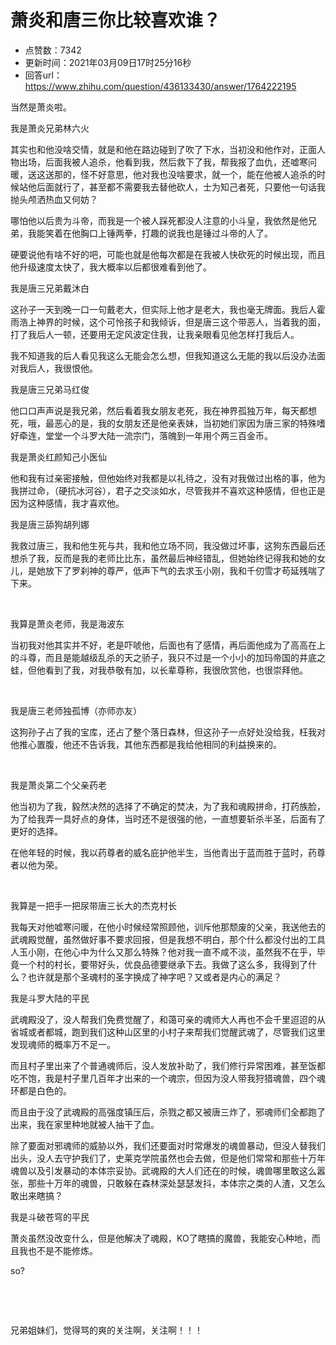 # 萧炎和唐三你比较喜欢谁？
- 点赞数：7342
- 更新时间：2021年03月09日17时25分16秒
- 回答url：https://www.zhihu.com/question/436133430/answer/1764222195
<body>
 <p data-pid="ntAFwIng">当然是萧炎啦。</p>
 <p data-pid="cB41MiRH">我是萧炎兄弟林六火</p>
 <p data-pid="ZPMT4VUv">其实也和他没啥交情，就是和他在路边碰到了吹了下水，当初没和他作对，正面人物出场，后面我被人追杀，他看到我，然后救下了我，帮我报了血仇，还嘘寒问暖，送这送那的，怪不好意思，他对我也没啥要求，就一个，能在他被人追杀的时候站他后面就行了，甚至都不需要我去替他砍人，士为知己者死，只要他一句话我抛头颅洒热血又何妨？</p>
 <p data-pid="K3hfNbxw">哪怕他以后贵为斗帝，而我是一个被人踩死都没人注意的小斗皇，我依然是他兄弟，我能笑着在他胸口上锤两拳，打趣的说我也是锤过斗帝的人了。</p>
 <p data-pid="PyVk4P8B">硬要说他有啥不好的吧，可能也就是他每次都是在我被人快砍死的时候出现，而且他升级速度太快了，我大概率以后都很难看到他了。</p>
 <p data-pid="xDUgl9yo">我是唐三兄弟戴沐白</p>
 <p data-pid="RGGceT_V">这孙子一天到晚一口一句戴老大，但实际上他才是老大，我也毫无牌面。我后人霍雨浩上神界的时候，这个可怜孩子和我倾诉，但是唐三这个带恶人，当着我的面，打了我后人一顿，还要用无定风波定住我，让我亲眼看见他怎样打我后人。</p>
 <p data-pid="pd0lRBNR">我不知道我的后人看见我这么无能会怎么想，但我知道这么无能的我以后没办法面对我后人，我很恨他。</p>
 <p data-pid="Ufkdihv9">我是唐三兄弟马红俊</p>
 <p data-pid="ZTia4Ty2">他口口声声说是我兄弟，然后看着我女朋友老死，我在神界孤独万年，每天都想死，哦，最恶心的是，我的女朋友还是他亲表妹，当初她们家因为唐三家的特殊嗜好牵连，堂堂一个斗罗大陆一流宗门，落魄到一年用个两三百金币。</p>
 <p data-pid="3M4MQm5s">我是萧炎红颜知己小医仙</p>
 <p data-pid="EW4k3rrf">他和我有过亲密接触，但他始终对我都是以礼待之，没有对我做过出格的事，他为我拼过命，（硬抗冰河谷），君子之交淡如水，尽管我并不喜欢这种感情，但也正是因为这种感情，我才喜欢他。</p>
 <p data-pid="zGBgbZfj">我是唐三舔狗胡列娜</p>
 <p data-pid="6FQ3gKsd">我救过唐三，我和他生死与共，我和他立场不同，我没做过坏事，这狗东西最后还想杀了我，反而是我的老师比比东，虽然最后神经错乱，但她始终记得我和她的女儿，是她放下了罗刹神的尊严，低声下气的去求玉小刚，我和千仞雪才苟延残喘了下来。</p>
 <p class="ztext-empty-paragraph"><br></p>
 <p data-pid="hO6mM8YP">我算是萧炎老师，我是海波东</p>
 <p data-pid="0eLdrVwm">当初我对他其实并不好，老是吓唬他，后面也有了感情，再后面他成为了高高在上的斗尊，而且是能越级乱杀的天之骄子，我只不过是一个小小的加玛帝国的井底之蛙，但他看到了我，对我恭敬有加，以长辈尊称，我很欣赏他，也很崇拜他。</p>
 <p class="ztext-empty-paragraph"><br></p>
 <p data-pid="qckmP4Et">我是唐三老师独孤博（亦师亦友）</p>
 <p data-pid="3HRX79ul">这狗孙子占了我的宝库，还占了整个落日森林，但这孙子一点好处没给我，枉我对他推心置腹，他还不告诉我，其他东西都是我给他相同的利益换来的。</p>
 <p class="ztext-empty-paragraph"><br></p>
 <p data-pid="Z3OyDBFV">我是萧炎第二个父亲药老</p>
 <p data-pid="1maFTbn_">他当初为了我，毅然决然的选择了不确定的焚决，为了我和魂殿拼命，打药族脸，为了给我弄一具好点的身体，当时还不是很强的他，一直想要斩杀半圣，后面有了更好的选择。</p>
 <p data-pid="PRhGEFqU">在他年轻的时候，我以药尊者的威名庇护他半生，当他青出于蓝而胜于蓝时，药尊者以他为荣。</p>
 <p class="ztext-empty-paragraph"><br></p>
 <p data-pid="-0yGhDO5">我算是一把手一把尿带唐三长大的杰克村长</p>
 <p data-pid="jLh_Lk-L">我每天对他嘘寒问暖，在他小时候经常照顾他，训斥他那颓废的父亲，我送他去的武魂殿觉醒，虽然做好事不要求回报，但是我想不明白，那个什么都没付出的工具人玉小刚，在他心中为什么又那么特殊？他对我一直不咸不淡，虽然我不在乎，毕竟一个村的村长，要带好头，优良品德要继承下去。我做了这么多，我得到了什么？也许就是那个圣魂村的圣字换成了神字吧？又或者是内心的满足？</p>
 <p data-pid="0Etzx0Vs">我是斗罗大陆的平民</p>
 <p data-pid="pSRUQabH">武魂殿没了，没人帮我们免费觉醒了，和蔼可亲的魂师大人再也不会千里迢迢的从省城或者都城，跑到我们这种山区里的小村子来帮我们觉醒武魂了，尽管我们这里发现魂师的概率万不足一。</p>
 <p data-pid="CEUZY7y-">而且村子里出来了个普通魂师后，没人发放补助了，我们修行异常困难，甚至饭都吃不饱，我是村子里几百年才出来的一个魂宗，但因为没人带我狩猎魂兽，四个魂环都是白色的。</p>
 <p data-pid="q8AxdAYQ">而且由于没了武魂殿的高强度镇压后，杀戮之都又被唐三炸了，邪魂师们全都跑了出来，我在家里种地就被人抽干了血。</p>
 <p data-pid="Ei_YXAUy">除了要面对邪魂师的威胁以外，我们还要面对时常爆发的魂兽暴动，但没人替我们出头，没人去守护我们了，史莱克学院虽然也会去做，但是他们常常和那些十万年魂兽以及引发暴动的本体宗妥协。武魂殿的大人们还在的时候，魂兽哪里敢这么嚣张，那些十万年的魂兽，只敢躲在森林深处瑟瑟发抖，本体宗之类的人渣，又怎么敢出来瞎搞？</p>
 <p data-pid="qT06CAMY">我是斗破苍穹的平民</p>
 <p data-pid="cWILBqv2">萧炎虽然没改变什么，但是他解决了魂殿，KO了瞎搞的魔兽，我能安心种地，而且我也不是不能修炼。</p>
 <p data-pid="G703iKW9">so?</p>
 <p class="ztext-empty-paragraph"><br></p>
 <p class="ztext-empty-paragraph"><br></p>
 <p data-pid="aZ5prxDD">兄弟姐妹们，觉得骂的爽的关注啊，关注啊！！！</p>
</body>